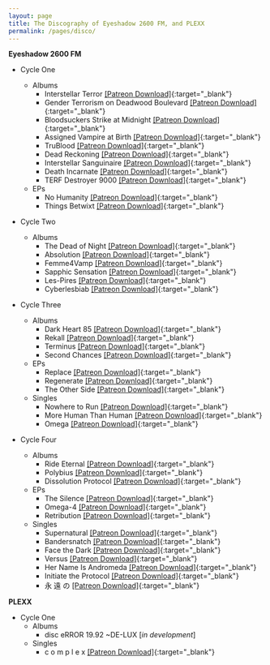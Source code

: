 ```yaml
---
layout: page
title: The Discography of Eyeshadow 2600 FM, and PLEXX
permalink: /pages/disco/
---
```


**Eyeshadow 2600 FM**


- Cycle One
    - Albums
        * Interstellar Terror [[Patreon Download]](https://www.patreon.com/posts/as-thank-you-8637199){:target="_blank"}
        * Gender Terrorism on Deadwood Boulevard [[Patreon Download]](https://www.patreon.com/posts/8298138){:target="_blank"}
        * Bloodsuckers Strike at Midnight [[Patreon Download]](https://www.patreon.com/posts/bloodsuckers-at-8760046){:target="_blank"}
        * Assigned Vampire at Birth [[Patreon Download]](https://www.patreon.com/posts/assigned-vampire-11171162){:target="_blank"}
        * TruBlood [[Patreon Download]](https://www.patreon.com/posts/11398340){:target="_blank"}
        * Dead Reckoning [[Patreon Download]](https://www.patreon.com/posts/dead-reckoning-12309061){:target="_blank"}
        * Interstellar Sanguinaire [[Patreon Download]](https://www.patreon.com/posts/interstellar-13728787){:target="_blank"}
        * Death Incarnate [[Patreon Download]](https://www.patreon.com/posts/death-incarnate-14223234){:target="_blank"}
        * TERF Destroyer 9000 [[Patreon Download]](https://www.patreon.com/posts/terf-destroyer-d-15483690){:target="_blank"}
    - EPs
        * No Humanity [[Patreon Download]](https://www.patreon.com/posts/no-humanity-ep-11670887){:target="_blank"}
        * Things Betwixt [[Patreon Download]](https://www.patreon.com/posts/things-betwixt-16168981){:target="_blank"}
    
- Cycle Two
    - Albums
        * The Dead of Night [[Patreon Download]](https://www.patreon.com/posts/dead-of-night-d-16384894){:target="_blank"}
        * Absolution [[Patreon Download]](https://www.patreon.com/posts/absolution-full-16660001){:target="_blank"}
        * Femme4Vamp [[Patreon Download]](https://www.patreon.com/posts/femme4vamp-full-16979266){:target="_blank"}
        * Sapphic Sensation [[Patreon Download]](https://www.patreon.com/posts/sapphic-patron-d-17668798){:target="_blank"}
        * Les-Pires [[Patreon Download]](https://www.patreon.com/posts/les-pires-18849133){:target="_blank"}
        * Cyberlesbiab [[Patreon Download]](https://www.patreon.com/posts/cyberlesbiab-1-d-20455906){:target="_blank"}
    
- Cycle Three
    - Albums
        * Dark Heart 85 [[Patreon Download]](https://www.patreon.com/posts/darkheart-85-21830885){:target="_blank"}
        * Rekall [[Patreon Download]](https://www.patreon.com/posts/rekall-full-24684471){:target="_blank"}
        * Terminus [[Patreon Download]](https://www.patreon.com/posts/terminus-patron-29371507){:target="_blank"}
        * Second Chances [[Patreon Download]](https://www.patreon.com/posts/30440155){:target="_blank"}
    - EPs
        * Replace [[Patreon Download]](https://www.patreon.com/posts/replace-ep-d-l-23295803){:target="_blank"}
        * Regenerate [[Patreon Download]](https://www.patreon.com/posts/regenerate-ep-25875464){:target="_blank"}
        * The Other Side [[Patreon Download]](https://www.patreon.com/posts/30015805){:target="_blank"}
    - Singles
        * Nowhere to Run [[Patreon Download]](https://www.patreon.com/posts/nowhere-to-run-d-26018427){:target="_blank"}
        * More Human Than Human [[Patreon Download]](https://www.patreon.com/posts/more-human-than-26956268){:target="_blank"}
        * Omega [[Patreon Download]](https://www.patreon.com/posts/terminus-new-art-28645718){:target="_blank"}

- Cycle Four
    - Albums
        * Ride Eternal [[Patreon Download]](https://www.patreon.com/posts/ride-eternal-32739849){:target="_blank"}
        * Polybius [[Patreon Download]](https://www.patreon.com/posts/37300838){:target="_blank"}
        * Dissolution Protocol [[Patreon Download]](https://www.patreon.com/posts/88873394){:target="_blank"}
    - EPs
        * The Silence [[Patreon Download]](https://www.patreon.com/posts/34601373){:target="_blank"}
        * Omega-4 [[Patreon Download]](https://www.patreon.com/posts/39852051){:target="_blank"}
        * Retribution [[Patreon Download]](https://www.patreon.com/posts/eyeshadow-2600-81987283){:target="_blank"}
    - Singles
        * Supernatural [[Patreon Download]](https://www.patreon.com/posts/supernatural-d-l-31262087){:target="_blank"}
        * Bandersnatch [[Patreon Download]](https://www.patreon.com/posts/bandersnatch-32098931){:target="_blank"}
        * Face the Dark [[Patreon Download]](https://www.patreon.com/posts/face-dark-single-35573323){:target="_blank"}
        * Versus [[Patreon Download]](https://www.patreon.com/posts/versus-collab-36224668){:target="_blank"}
        * Her Name Is Andromeda [[Patreon Download]](https://www.patreon.com/posts/36580649){:target="_blank"}
        * Initiate the Protocol [[Patreon Download]](https://www.patreon.com/posts/02-initiate-42189312){:target="_blank"}
        * 永 遠 の [[Patreon Download]](https://www.patreon.com/posts/yong-yuan-no-87608010){:target="_blank"}

**PLEXX**

- Cycle One
    - Albums
        * disc eRROR 19​.​92 ~DE​-​LUX [*in development*]
    - Singles
        * c o m p l e x [[Patreon Download]](https://www.patreon.com/posts/106227529){:target="_blank"}